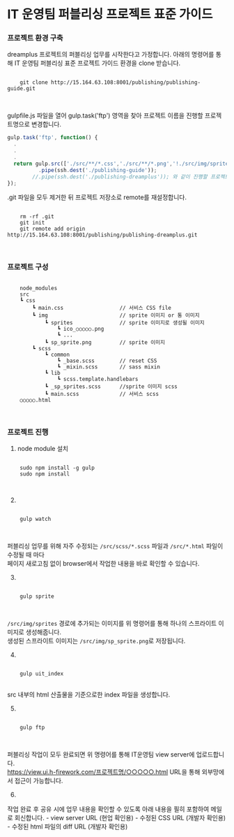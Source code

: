 IT 운영팀 퍼블리싱 프로젝트 표준 가이드
===============================

### 프로젝트 환경 구축

dreamplus 프로젝트의 퍼블리싱 업무를 시작한다고 가정합니다.
아래의 명령어를 통해 IT 운영팀 퍼블리싱 표준 프로젝트 가이드 환경을 clone 받습니다.

<pre>
<code>
    git clone http://15.164.63.108:8001/publishing/publishing-guide.git
     
</code>
</pre>

gulpfile.js 파일을 열어 gulp.task('ftp') 영역을 찾아 프로젝트 이름을 진행할 프로젝트명으로 변경합니다.

```javascript
gulp.task('ftp', function() {
  .
  .
  .
  return gulp.src(['./src/**/*.css','./src/**/*.png','!./src/img/sprites/*.png','./src/*.html'])
          .pipe(ssh.dest('./publishing-guide'));
        //.pipe(ssh.dest('./publishing-dreamplus')); 와 같이 진행할 프로젝트 이름으로 변경
});
```

.git 파일을 모두 제거한 뒤 프로젝트 저장소로 remote를 재설정합니다.

<pre>
<code>
    rm -rf .git
    git init
    git remote add origin http://15.164.63.108:8001/publishing/publishing-dreamplus.git
     
</code>
</pre>

### 프로젝트 구성

<pre>
<code>
    node_modules     
    src     
    ┗ css          
        ┗ main.css                  // 서비스 CSS file     
        ┗ img                       // sprite 이미지 or 통 이미지     
            ┗ sprites               // sprite 이미지로 생성될 이미지       
                ┗ ico_○○○○○.png     
                ┗ ...     
            ┗ sp_sprite.png         // sprite 이미지     
        ┗ scss     
            ┗ common     
                ┗ _base.scss        // reset CSS     
                ┗ _mixin.scss       // sass mixin      
            ┗ lib      
                ┗ scss.template.handlebars         
            ┗ _sp_sprites.scss      //sprite 이미지 scss     
            ┗ main.scss             // 서비스 scss     
    ○○○○○.html    
    
</code>
</pre>


### 프로젝트 진행
1. node module 설치
<pre>
<code>
    sudo npm install -g gulp    
    sudo npm install    
        
</code>
</pre>

2.
<pre>
<code>
    gulp watch
     
</code>
</pre>
퍼블리싱 업무를 위해 자주 수정되는 `/src/scss/*.scss` 파일과 `/src/*.html` 파일이 수정될 때 마다     
페이지 새로고침 없이 browser에서 작업한 내용을 바로 확인할 수 있습니다.

3. 
<pre>
<code>
    gulp sprite
     
</code>
</pre>
`/src/img/sprites` 경로에 추가되는 이미지를 위 명령어를 통해 하나의 스프라이트 이미지로 생성해줍니다.     
생성된 스프라이트 이미지는 `/src/img/sp_sprite.png`로 저장됩니다.

4. 
<pre>
<code>
    gulp uit_index
</code>
</pre>
src 내부의 html 산출물을 기준으로한 index 파일을 생성합니다.

5.
<pre>
<code>
    gulp ftp
     
</code>
</pre>
퍼블리싱 작업이 모두 완료되면 위 명령어를 통해 IT운영팀 view server에 업로드합니다.     
https://view.ui.h-firework.com/프로젝트명/○○○○○.html URL을 통해 외부망에서 접근이 가능합니다.

6.
작업 완료 후 공유 시에 업무 내용을 확인할 수 있도록 아래 내용을 필히 포함하여 메일로 회신합니다.
    - view server URL (현업 확인용)
    - 수정된 CSS URL (개발자 확인용)
    - 수정된 html 파일의 diff URL (개발자 확인용)
